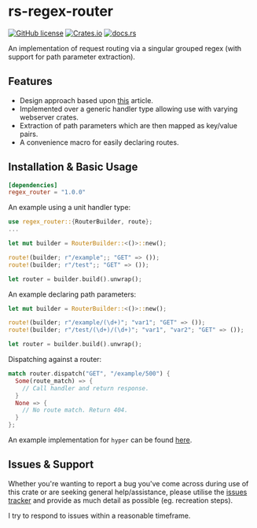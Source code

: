 # rs-regex-router
[![GitHub license](https://img.shields.io/badge/license-MIT-007ec6)](https://github.com/MetricsPage/fast-regex-router/blob/main/LICENSE)
[![Crates.io](https://img.shields.io/crates/v/regex_router)](https://crates.io/crates/regex_router)
[![docs.rs](https://img.shields.io/docsrs/regex_router)](https://docs.rs/regex_router/)

An implementation of request routing via a singular grouped regex (with support for path parameter extraction).

## Features
- Design approach based upon [this](https://www.npopov.com/2014/02/18/Fast-request-routing-using-regular-expressions.html) article.
- Implemented over a generic handler type allowing use with varying webserver crates.
- Extraction of path parameters which are then mapped as key/value pairs.
- A convenience macro for easily declaring routes.

## Installation & Basic Usage
```toml
[dependencies]
regex_router = "1.0.0"
```

An example using a unit handler type:
```rust
use regex_router::{RouterBuilder, route};
...

let mut builder = RouterBuilder::<()>::new();

route!(builder; r"/example";; "GET" => ());
route!(builder; r"/test";; "GET" => ());

let router = builder.build().unwrap();
```

An example declaring path parameters:
```rust
let mut builder = RouterBuilder::<()>::new();

route!(builder; r"/example/(\d+)"; "var1"; "GET" => ());
route!(builder; r"/test/(\d+)/(\d+)"; "var1", "var2"; "GET" => ());

let router = builder.build().unwrap();
```

Dispatching against a router:
```rust
match router.dispatch("GET", "/example/500") {
  Some(route_match) => {
    // Call handler and return response.
  }
  None => {
    // No route match. Return 404.
  }
};
```

An example implementation for `hyper` can be found [here](https://github.com/Majored/rs-regex-router/blob/main/examples/hyper_sync.rs).

## Issues & Support
Whether you're wanting to report a bug you've come across during use of this crate or are seeking general help/assistance, please utilise the [issues tracker](https://github.com/Majored/rs-regex-router/issues) and provide as much detail as possible (eg. recreation steps).

I try to respond to issues within a reasonable timeframe.
